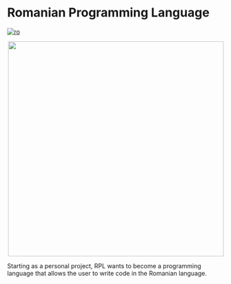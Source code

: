 ﻿# Romanian Programming Language 
[![ro](https://img.shields.io/badge/lang-ro-yellow.svg)](https://github.com/snepsnepy/romanian-programming-language/blob/main/README.ro.md)
<p align="center">
    <img width="500" height="500" src="https://user-images.githubusercontent.com/78075261/209578509-783d7844-a329-49cf-b7f3-a7a3d4176585.png">
</p>

Starting as a personal project, RPL wants to become a programming language that allows the user to write code in the Romanian language.
